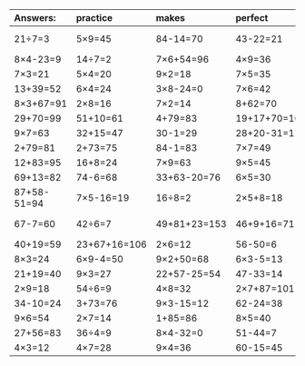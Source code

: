 | Answers: | practice | makes | perfect | ! |
| :--- | :--- | :--- | :--- | :--- |
| 21÷7=3 | 5×9=45 | 84-14=70 | 43-22=21 | 99+35-34=100 | 
| 8×4-23=9 | 14÷7=2 | 7×6+54=96 | 4×9=36 | 5×2+28=38 | 
| 7×3=21 | 5×4=20 | 9×2=18 | 7×5=35 | 3×5=15 | 
| 13+39=52 | 6×4=24 | 3×8-24=0 | 7×6=42 | 3×7=21 | 
| 8×3+67=91 | 2×8=16 | 7×2=14 | 8+62=70 | 5×2=10 | 
| 29+70=99 | 51+10=61 | 4+79=83 | 19+17+70=106 | 4+57=61 | 
| 9×7=63 | 32+15=47 | 30-1=29 | 28+20-31=17 | 4×6-1=23 | 
| 2+79=81 | 2+73=75 | 84-1=83 | 7×7=49 | 69+6-66=9 | 
| 12+83=95 | 16+8=24 | 7×9=63 | 9×5=45 | 84-6=78 | 
| 69+13=82 | 74-6=68 | 33+63-20=76 | 6×5=30 | 19+63=82 | 
| 87+58-51=94 | 7×5-16=19 | 16÷8=2 | 2×5+8=18 | 29+23=52 | 
| 67-7=60 | 42÷6=7 | 49+81+23=153 | 46+9+16=71 | 91+77-94=74 | 
| 40+19=59 | 23+67+16=106 | 2×6=12 | 56-50=6 | 6×3=18 | 
| 8×3=24 | 6×9-4=50 | 9×2+50=68 | 6×3-5=13 | 5×3=15 | 
| 21+19=40 | 9×3=27 | 22+57-25=54 | 47-33=14 | 2×9+25=43 | 
| 2×9=18 | 54÷6=9 | 4×8=32 | 2×7+87=101 | 18+32=50 | 
| 34-10=24 | 3+73=76 | 9×3-15=12 | 62-24=38 | 44-11=33 | 
| 9×6=54 | 2×7=14 | 1+85=86 | 8×5=40 | 1×4=4 | 
| 27+56=83 | 36÷4=9 | 8×4-32=0 | 51-44=7 | 3×8=24 | 
| 4×3=12 | 4×7=28 | 9×4=36 | 60-15=45 | 3×4+35=47 | 
